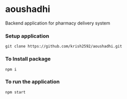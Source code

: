 # aoushadhi
Backend application for pharmacy  delivery system


### Setup application

``` git clone https://github.com/krish2592/aoushadhi.git ```

### To Install package

``` npm i ```

### To run the application ###

``` npm start ```